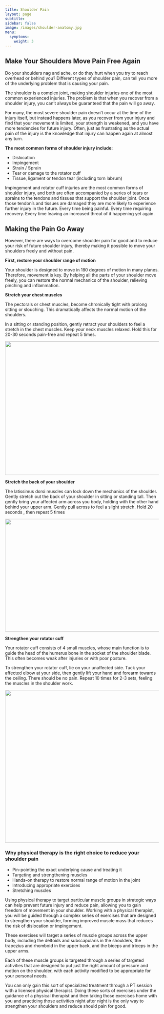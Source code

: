 ```yaml
---
title: Shoulder Pain
layout: page
subtitle:
sidebar: false
image: /images/shoulder-anatomy.jpg
menu:
  symptoms:
    weight: 3
---
```


## Make Your Shoulders Move Pain Free Again

Do your shoulders nag and ache, or do they hurt when you try to reach overhead or behind you? Different types of shoulder pain, can tell you more of the underlying problem that is causing your pain.

The shoulder is a complex joint, making shoulder injuries one of the most common experienced injuries. The problem is that when you recover from a shoulder injury, you can’t always be guaranteed that the pain will go away.

For many, the most severe shoulder pain doesn’t occur at the time of the injury itself, but instead happens later, as you recover from your injury and find that your movement is limited, your strength is weakened, and you have more tendencies for future injury. Often, just as frustrating as the actual pain of the injury is the knowledge that injury can happen again at almost any turn.

**The most common forms of shoulder injury include:**

* Dislocation
* Impingement
* Strain / Sprain
* Tear or damage to the rotator cuff
* Tissue, ligament or tendon tear (including torn labrum)

Impingement and rotator cuff injuries are the most common forms of shoulder injury, and both are often accompanied by a series of tears or sprains to the tendons and tissues that support the shoulder joint. Once those tendon’s and tissues are damaged they are more likely to experience further injury in the future. Every time being painful. Every time requiring recovery. Every time leaving an increased threat of it happening yet again.

## Making the Pain Go Away

However, there are ways to overcome shoulder pain for good and to reduce your risk of future shoulder injury, thereby making it possible to move your shoulders freely and without pain.

**First, restore your shoulder range of motion**

Your shoulder is designed to move in 180 degrees of motion in many planes. Therefore, movement is key. By helping all the parts of your shoulder move freely, you can restore the normal mechanics of the shoulder, relieving pinching and inflammation.

**Stretch your chest muscles**

The pectorals or chest muscles, become chronically tight with prolong sitting or slouching. This dramatically affects the normal motion of the shoulders.

In a sitting or standing position, gently retract your shoulders to feel a stretch in the chest muscles. Keep your neck muscles relaxed. Hold this for 20-30 seconds pain-free and repeat 5 times.

[<img class="alignnone size-full wp-image-4808" src="https://bodywisept.com/wp-content/uploads/2017/04/shouldercheststretch-1.jpg" alt="" width="750" height="438" srcset="https://bodywisept.com/wp-content/uploads/2017/04/shouldercheststretch-1.jpg 750w, https://bodywisept.com/wp-content/uploads/2017/04/shouldercheststretch-1-300x175.jpg 300w, https://bodywisept.com/wp-content/uploads/2017/04/shouldercheststretch-1-345x200.jpg 345w" sizes="(max-width: 750px) 100vw, 750px" />](https://bodywisept.com/wp-content/uploads/2017/04/shouldercheststretch-1.jpg)

**Stretch the back of your shoulder**

The latissimus dorsi muscles can lock down the mechanics of the shoulder. Gently stretch out the back of your shoulder in sitting or standing tall. Then gently bring your affected arm across you body, holding with the other hand behind your upper arm. Gently pull across to feel a slight stretch. Hold 20 seconds , then repeat 5 times

[<img class="alignnone size-full wp-image-4793" src="https://bodywisept.com/wp-content/uploads/2017/04/shoulderstretchacross-e1492724585315.jpg" alt="" width="748" height="369" srcset="https://bodywisept.com/wp-content/uploads/2017/04/shoulderstretchacross-e1492724585315.jpg 748w, https://bodywisept.com/wp-content/uploads/2017/04/shoulderstretchacross-e1492724585315-300x148.jpg 300w" sizes="(max-width: 748px) 100vw, 748px" />](https://bodywisept.com/wp-content/uploads/2017/04/shoulderstretchacross-e1492724585315.jpg)

**Strengthen your rotator cuff**

Your rotator cuff consists of 4 small muscles, whose main function is to guide the head of the humerus bone in the socket of the shoulder blade. This often becomes weak after injuries or with poor posture.

To strengthen your rotator cuff, lie on your unaffected side. Tuck your affected elbow at your side, then gently lift your hand and forearm towards the ceiling. There should be no pain. Repeat 10 times for 2-3 sets, feeling the muscles in the shoulder work.

[<img class="alignnone size-full wp-image-4787" src="https://bodywisept.com/wp-content/uploads/2017/04/shoulderrotatorcuff.jpg" alt="" width="750" height="500" srcset="https://bodywisept.com/wp-content/uploads/2017/04/shoulderrotatorcuff.jpg 750w, https://bodywisept.com/wp-content/uploads/2017/04/shoulderrotatorcuff-300x200.jpg 300w, https://bodywisept.com/wp-content/uploads/2017/04/shoulderrotatorcuff-107x70.jpg 107w" sizes="(max-width: 750px) 100vw, 750px" />](https://bodywisept.com/wp-content/uploads/2017/04/shoulderrotatorcuff.jpg)

### Why physical therapy is the right choice to reduce your shoulder pain

* Pin-pointing the exact underlying cause and treating it
* Targeting and strengthening muscles
* Hands-on therapy to restore normal range of motion in the joint
* Introducing appropriate exercises
* Stretching muscles

Using physical therapy to target particular muscle groups in strategic ways can help prevent future injury and reduce pain, allowing you to gain freedom of movement in your shoulder. Working with a physical therapist, you will be guided through a complex series of exercises that are designed to strengthen your shoulder, forming improved muscle mass that reduces the risk of dislocation or impingement.

These exercises will target a series of muscle groups across the upper body, including the deltoids and subscapularis in the shoulders, the trapezius and rhomboid in the upper back, and the biceps and triceps in the upper arms.

Each of these muscle groups is targeted through a series of targeted activities that are designed to put just the right amount of pressure and motion on the shoulder, with each activity modified to be appropriate for your personal needs.

You can only gain this sort of specialized treatment through a PT session with a licensed physical therapist. Doing these sorts of exercises under the guidance of a physical therapist and then taking those exercises home with you and practicing those activities night after night is the only way to strengthen your shoulders and reduce should pain for good.
